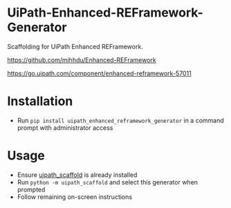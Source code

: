 # UiPath-Enhanced-REFramework-Generator
Scaffolding for UiPath Enhanced REFramework.

https://github.com/mihhdu/Enhanced-REFramework

https://go.uipath.com/component/enhanced-reframework-57011

# Installation
* Run `pip install uipath_enhanced_reframework_generator` in a command prompt with administrator access

# Usage
* Ensure [uipath_scaffold](https://github.com/christianblandford/UiPath-Scaffold) is already installed
* Run `python -m uipath_scaffold` and select this generator when prompted
* Follow remaining on-screen instructions
